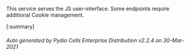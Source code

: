 






This service serves the JS user-interface. Some endpoints require additional Cookie management.

[:summary]

###### Auto generated by Pydio Cells Enterprise Distribution v2.2.4 on 30-Mar-2021
